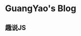 # GuangYao's Blog


## 趣说JS
<a href="https://app.gitbook.com/@1597888126/s/guangyao-s-blog/javascript/qu-shuo-js-shi-jian-xun-huan"/>
